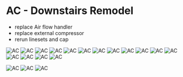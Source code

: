 # AC - Downstairs Remodel

- replace Air flow handler
- replace external compressor
- rerun linesets and cap

![AC](./IMG20230711074515.jpg)
![AC](./IMG20230719202828.jpg)
![AC](./IMG20230719202839.jpg)
![AC](./IMG20230719202927.jpg)
![AC](./IMG20230712103641.jpg)
![AC](./20230714_113650.jpg)
![AC](./20230714_113701.jpg)
![AC](./20230714_113711.jpg)
![AC](./IMG20230714161015.jpg)
![AC](./IMG20230714161022.jpg)
![AC](./IMG20230715095946.jpg)
![AC](./IMG20230714081339.jpg)
![AC](./IMG20230710205204.jpg)
![AC](./IMG20230712090816.jpg)
![AC](./IMG20230712093320.jpg)
![AC](./IMG20230712103510.jpg)

![AC](./IMG20230714101629.jpg)
![AC](./IMG20230719190944.jpg)
![AC](./IMG20230719191000.jpg)
